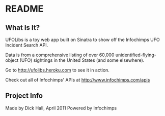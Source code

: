 # README

## What Is It?

UFOLibs is a toy web app built on Sinatra to show off the Infochimps UFO Incident Search API. 

Data is from a comprehensive listing of over 60,000 unidentified-flying-object (UFO) sightings in the United States (and some elsewhere).

Go to http://ufolibs.heroku.com to see it in action. 

Check out all of Infochimps' APIs at http://www.infochimps.com/apis 

## Project Info

Made by Dick Hall, April 2011
Powered by Infochimps
